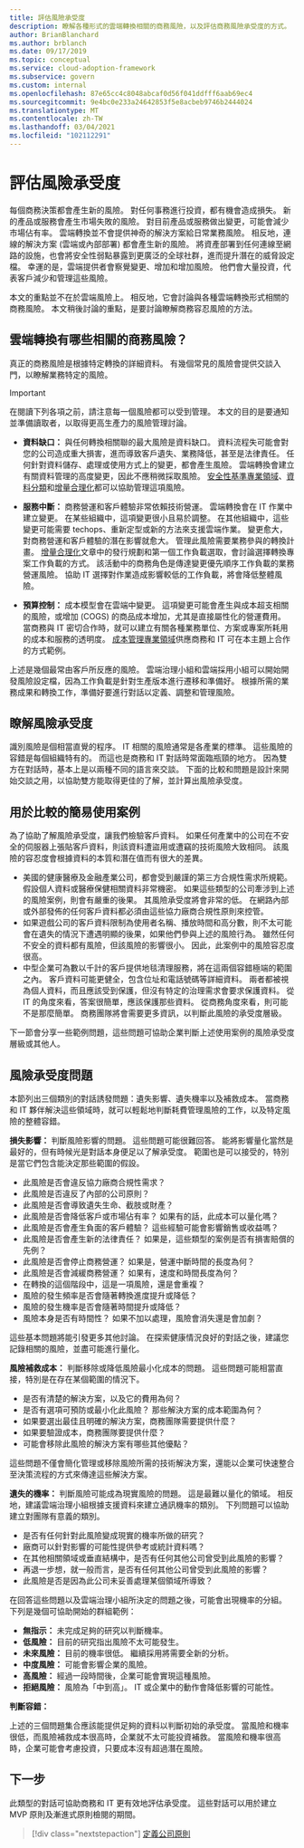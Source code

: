 ```yaml
---
title: 評估風險承受度
description: 瞭解各種形式的雲端轉換相關的商務風險，以及評估商務風險承受度的方式。
author: BrianBlanchard
ms.author: brblanch
ms.date: 09/17/2019
ms.topic: conceptual
ms.service: cloud-adoption-framework
ms.subservice: govern
ms.custom: internal
ms.openlocfilehash: 87e65cc4c8048abcaf0d56f041ddfff6aab69ec4
ms.sourcegitcommit: 9e4bc0e233a24642853f5e8acbeb9746b2444024
ms.translationtype: MT
ms.contentlocale: zh-TW
ms.lasthandoff: 03/04/2021
ms.locfileid: "102112291"
---
```

# <a name="evaluate-risk-tolerance"></a>評估風險承受度

每個商務決策都會產生新的風險。 對任何事務進行投資，都有機會造成損失。 新的產品或服務會產生市場失敗的風險。 對目前產品或服務做出變更，可能會減少市場佔有率。 雲端轉換並不會提供神奇的解決方案給日常業務風險。 相反地，連線的解決方案 (雲端或內部部署) 都會產生新的風險。 將資產部署到任何連線至網路的設施，也會將安全性弱點暴露到更廣泛的全球社群，進而提升潛在的威脅設定檔。 幸運的是，雲端提供者會察覺變更、增加和增加風險。 他們會大量投資，代表客戶減少和管理這些風險。

本文的重點並不在於雲端風險上。 相反地，它會討論與各種雲端轉換形式相關的商務風險。 本文稍後討論的重點，是要討論瞭解商務容忍風險的方法。

## <a name="what-business-risks-are-associated-with-a-cloud-transformation"></a>雲端轉換有哪些相關的商務風險？

真正的商務風險是根據特定轉換的詳細資料。 有幾個常見的風險會提供交談入門，以瞭解業務特定的風險。

> [!IMPORTANT]
> 在閱讀下列各項之前，請注意每一個風險都可以受到管理。 本文的目的是要通知並準備讀取者，以取得更高生產力的風險管理討論。

- **資料缺口：** 與任何轉換相關聯的最大風險是資料缺口。 資料流程失可能會對您的公司造成重大損害，進而導致客戶遺失、業務降低，甚至是法律責任。 任何針對資料儲存、處理或使用方式上的變更，都會產生風險。 雲端轉換會建立有關資料管理的高度變更，因此不應稍微採取風險。 [安全性基準專業領域](../security-baseline/index.md)、[資料分類](./data-classification.md)和[增量合理化](../../digital-estate/rationalize.md#incremental-rationalization)都可以協助管理這項風險。

- **服務中斷：** 商務營運和客戶體驗非常依賴技術營運。 雲端轉換會在 IT 作業中建立變更。 在某些組織中，這項變更很小且易於調整。 在其他組織中，這些變更可能需要 techops、重新定型或新的方法來支援雲端作業。 變更愈大，對商務營運和客戶體驗的潛在影響就愈大。 管理此風險需要業務參與的轉換計畫。 [增量合理化](../../digital-estate/rationalize.md#incremental-rationalization)文章中的發行規劃和第一個工作負載選取，會討論選擇轉換專案工作負載的方式。 該活動中的商務角色是傳達變更優先順序工作負載的業務營運風險。 協助 IT 選擇對作業造成影響較低的工作負載，將會降低整體風險。

- **預算控制：** 成本模型會在雲端中變更。 這項變更可能會產生與成本超支相關的風險，或增加 (COGS) 的商品成本增加，尤其是直接屬性化的營運費用。 當商務與 IT 密切合作時，就可以建立有關各種業務單位、方案或專案所耗用的成本和服務的透明度。 [成本管理專業領域](../cost-management/index.md)供應商務和 IT 可在本主題上合作的方式範例。

上述是幾個最常由客戶所反應的風險。 雲端治理小組和雲端採用小組可以開始開發風險設定檔，因為工作負載是針對生產版本進行遷移和準備好。 根據所需的業務成果和轉換工作，準備好要進行對話以定義、調整和管理風險。

## <a name="understand-risk-tolerance"></a>瞭解風險承受度

識別風險是個相當直覺的程序。 IT 相關的風險通常是各產業的標準。 這些風險的容錯是每個組織特有的。 而這也是商務和 IT 對話時常面臨瓶頸的地方。 因為雙方在對話時，基本上是以兩種不同的語言來交談。 下面的比較和問題是設計來開始交談之用，以協助雙方能取得更佳的了解，並計算出風險承受度。

## <a name="simple-use-case-for-comparison"></a>用於比較的簡易使用案例

為了協助了解風險承受度，讓我們檢驗客戶資料。 如果任何產業中的公司在不安全的伺服器上張貼客戶資料，則該資料遭盜用或遭竊的技術風險大致相同。 該風險的容忍度會根據資料的本質和潛在值而有很大的差異。

- 美國的健康醫療及金融產業公司，都會受到嚴謹的第三方合規性需求所規範。 假設個人資料或醫療保健相關資料非常機密。 如果這些類型的公司牽涉到上述的風險案例，則會有嚴重的後果。 其風險承受度將會非常的低。 在網路內部或外部發佈的任何客戶資料都必須由這些協力廠商合規性原則來控管。
- 如果遊戲公司的客戶資料限制為使用者名稱、播放時間和高分數，則不太可能會在遺失的情況下遭遇明顯的後果，如果他們參與上述的風險行為。 雖然任何不安全的資料都有風險，但該風險的影響很小。 因此，此案例中的風險容忍度很高。
- 中型企業可為數以千計的客戶提供地毯清理服務，將在這兩個容錯極端的範圍之內。 客戶資料可能更健全，包含位址和電話號碼等詳細資料。 兩者都被視為個人資料，而且應該受到保護，但沒有特定的治理需求會要求保護資料。 從 IT 的角度來看，答案很簡單，應該保護那些資料。 從商務角度來看，則可能不是那麼簡單。 商務團隊將會需要更多資訊，以判斷此風險的承受度層級。

下一節會分享一些範例問題，這些問題可協助企業判斷上述使用案例的風險承受度層級或其他人。

## <a name="risk-tolerance-questions"></a>風險承受度問題

本節列出三個類別的對話誘發問題：遺失影響、遺失機率以及補救成本。 當商務和 IT 夥伴解決這些領域時，就可以輕鬆地判斷耗費管理風險的工作，以及特定風險的整體容錯。

**損失影響：** 判斷風險影響的問題。 這些問題可能很難回答。 能將影響量化當然是最好的，但有時候光是對話本身便足以了解承受度。 範圍也是可以接受的，特別是當它們包含能決定那些範圍的假設。

- 此風險是否會違反協力廠商合規性需求？
- 此風險是否違反了內部的公司原則？
- 此風險是否會導致遺失生命、截肢或財產？
- 此風險是否會降低客戶或市場佔有率？ 如果有的話，此成本可以量化嗎？
- 此風險是否會產生負面的客戶體驗？ 這些經驗可能會影響銷售或收益嗎？
- 此風險是否會產生新的法律責任？ 如果是，這些類型的案例是否有損害賠償的先例？
- 此風險是否會停止商務營運？ 如果是，營運中斷時間的長度為何？
- 此風險是否會減緩商務營運？ 如果有，速度和時間長度為何？
- 在轉換的這個階段中，這是一項風險，還是會重複？
- 風險的發生頻率是否會隨著轉換進度提升或降低？
- 風險的發生機率是否會隨著時間提升或降低？
- 風險本身是否有時間性？ 如果不加以處理，風險會消失還是會加劇？

這些基本問題將能引發更多其他討論。 在探索健康情況良好的對話之後，建議您記錄相關的風險，並盡可能進行量化。

**風險補救成本：** 判斷移除或降低風險最小化成本的問題。 這些問題可能相當直接，特別是在存在某個範圍的情況下。

- 是否有清楚的解決方案，以及它的費用為何？
- 是否有選項可預防或最小化此風險？ 那些解決方案的成本範圍為何？
- 如果要選出最佳且明確的解決方案，商務團隊需要提供什麼？
- 如果要驗證成本，商務團隊要提供什麼？
- 可能會移除此風險的解決方案有哪些其他優點？

這些問題不僅會簡化管理或移除風險所需的技術解決方案，還能以企業可快速整合至決策流程的方式來傳達這些解決方案。

**遺失的機率：** 判斷風險可能成為現實風險的問題。 這是最難以量化的領域。 相反地，建議雲端治理小組根據支援資料來建立通訊機率的類別。 下列問題可以協助建立對團隊有意義的類別。

- 是否有任何針對此風險變成現實的機率所做的研究？
- 廠商可以針對影響的可能性提供參考或統計資料嗎？
- 在其他相關領域或垂直結構中，是否有任何其他公司曾受到此風險的影響？
- 再退一步想，就一般而言，是否有任何其他公司曾受到此風險的影響？
- 此風險是否是因為此公司未妥善處理某個領域所導致？

在回答這些問題以及雲端治理小組所決定的問題之後，可能會出現機率的分組。 下列是幾個可協助開始的群組範例：

- **無指示：** 未完成足夠的研究以判斷機率。
- **低風險：** 目前的研究指出風險不太可能發生。
- **未來風險：** 目前的機率很低。 繼續採用將需要全新的分析。
- **中度風險：** 可能會影響企業的風險。
- **高風險：** 經過一段時間後，企業可能會實現這種風險。
- **拒絕風險：** 風險為「中到高」。 IT 或企業中的動作會降低影響的可能性。

**判斷容錯：**

上述的三個問題集合應該能提供足夠的資料以判斷初始的承受度。 當風險和機率很低，而風險補救成本很高時，企業就不太可能投資補救。 當風險和機率很高時，企業可能會考慮投資，只要成本沒有超過潛在風險。

## <a name="next-steps"></a>下一步

此類型的對話可協助商務和 IT 更有效地評估承受度。 這些對話可以用於建立 MVP 原則及漸進式原則檢閱的期間。

> [!div class="nextstepaction"]
> [定義公司原則](./policy-definition.md)
